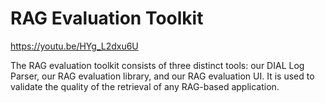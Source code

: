 # RAG Evaluation Toolkit

https://youtu.be/HYg_L2dxu6U

The RAG evaluation toolkit consists of three distinct tools: our DIAL Log Parser, our RAG evaluation library, and our RAG evaluation UI. It is used to validate the quality of the retrieval of any RAG-based application.

